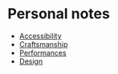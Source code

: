 # Personal notes

- [Accessibility](./a11y)
- [Craftsmanship](./craftsmanship)
- [Performances](./performances)
- [Design](./design)
